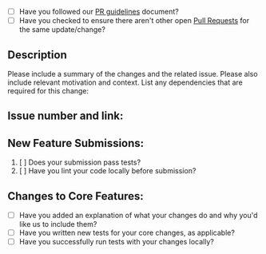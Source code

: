 - [ ] Have you followed our [PR guidelines](https://bcg-x-official.github.io/artkit/contributor_guide/how_to_contribute.html#pull-request-guidelines) document?
- [ ] Have you checked to ensure there aren't other open [Pull Requests](https://github.com/BCG-X-Official/artkit/pulls) for the same update/change?

## Description

Please include a summary of the changes and the related issue. Please also include relevant motivation and context. List any dependencies that are required for this change:

## Issue number and link:

## New Feature Submissions:

1. [ ] Does your submission pass tests?
2. [ ] Have you lint your code locally before submission?

## Changes to Core Features:

- [ ] Have you added an explanation of what your changes do and why you'd like us to include them?
- [ ] Have you written new tests for your core changes, as applicable?
- [ ] Have you successfully run tests with your changes locally?
